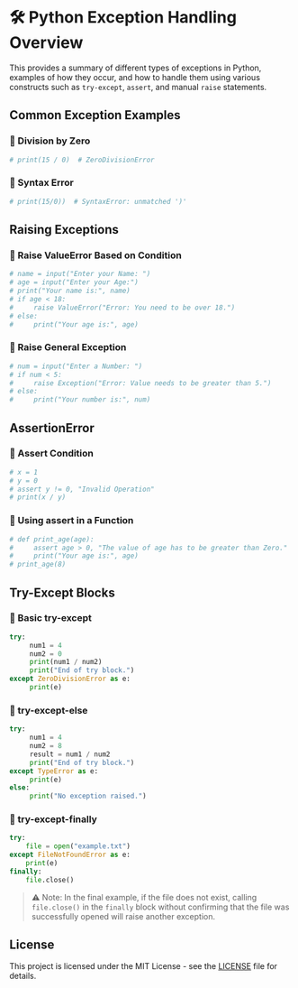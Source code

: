 # 🛠️ Python Exception Handling Overview

This provides a summary of different types of exceptions in Python, examples of how they occur, and how to handle them using various constructs such as `try-except`, `assert`, and manual `raise` statements.


## Common Exception Examples

### 🔸 Division by Zero
```python
# print(15 / 0)  # ZeroDivisionError
```

### 🔸 Syntax Error
```python
# print(15/0))  # SyntaxError: unmatched ')'
```


## Raising Exceptions

### 🔹 Raise ValueError Based on Condition
```python
# name = input("Enter your Name: ")
# age = input("Enter your Age:")
# print("Your name is:", name)
# if age < 18:
#     raise ValueError("Error: You need to be over 18.")
# else:
#     print("Your age is:", age)
```

### 🔹 Raise General Exception
```python
# num = input("Enter a Number: ")
# if num < 5:
#     raise Exception("Error: Value needs to be greater than 5.")
# else:
#     print("Your number is:", num)
```


## AssertionError

### 🔹 Assert Condition
```python
# x = 1
# y = 0
# assert y != 0, "Invalid Operation"
# print(x / y)
```

### 🔹 Using assert in a Function
```python
# def print_age(age):
#     assert age > 0, "The value of age has to be greater than Zero."
#     print("Your age is:", age)
# print_age(8)
```

## Try-Except Blocks

### 🔹 Basic try-except
```python
try:
     num1 = 4
     num2 = 0
     print(num1 / num2)
     print("End of try block.")
except ZeroDivisionError as e:
     print(e)
```

### 🔹 try-except-else
```python
try:
     num1 = 4
     num2 = 8
     result = num1 / num2
     print("End of try block.")
except TypeError as e:
     print(e)
else:
     print("No exception raised.")
```

### 🔹 try-except-finally
```python
try:
    file = open("example.txt")
except FileNotFoundError as e:
    print(e)
finally:
    file.close()
```

> ⚠️ Note: In the final example, if the file does not exist, calling `file.close()` in the `finally` block without confirming that the file was successfully opened will raise another exception.

## 


## License
This project is licensed under the MIT License - see the [LICENSE](https://github.com/snehs19space/100_Projects/blob/main/LICENSE) file for details.
